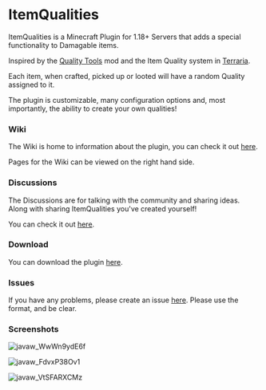 # ItemQualities

ItemQualities is a Minecraft Plugin for 1.18+ Servers that adds a special functionality to Damagable items. 

Inspired by the [Quality Tools](https://www.curseforge.com/minecraft/mc-mods/quality-tools) mod and the Item Quality system in [Terraria](https://store.steampowered.com/app/105600/Terraria/).

Each item, when crafted, picked up or looted will have a random Quality assigned to it.

The plugin is customizable, many configuration options and, most importantly, the ability to create your own qualities!

### Wiki
The Wiki is home to information about the plugin, you can check it out [here](https://github.com/Steel-Dev/ItemQualities/wiki).

Pages for the Wiki can be viewed on the right hand side.

### Discussions
The Discussions are for talking with the community and sharing ideas. Along with sharing ItemQualities you've created yourself!

You can check it out [here](https://github.com/Steel-Dev/ItemQualities/discussions).

### Download
You can download the plugin [here](https://www.spigotmc.org/resources/item-qualities.102350/).

### Issues
If you have any problems, please create an issue [here](https://github.com/Steel-Dev/ItemQualities/issues). Please use the format, and be clear.

### Screenshots
![javaw_WwWn9ydE6f](https://user-images.githubusercontent.com/12509016/174690417-1ca9ef5b-dd1d-4701-93d4-29f3b25ec05b.png)

![javaw_FdvxP38Ov1](https://user-images.githubusercontent.com/12509016/174690424-ff19c0ab-4822-4d40-916d-31d2d71758d4.png)

![javaw_VtSFARXCMz](https://user-images.githubusercontent.com/12509016/174690426-695f7702-1c33-48ff-b988-ab91390c4680.png)
